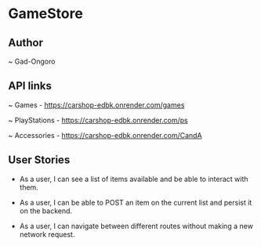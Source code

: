 # GameStore

## Author
~ Gad-Ongoro

## API links
~ Games - https://carshop-edbk.onrender.com/games

~ PlayStations - https://carshop-edbk.onrender.com/ps

~ Accessories - https://carshop-edbk.onrender.com/CandA

## User Stories

* As a user, I can see a list of items available and be able to interact with them.

* As a user, I can be able to POST an item on the current list and persist it on the backend.

* As a user, I can navigate between different routes without making a new network request.